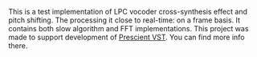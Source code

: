 This is a test implementation of LPC vocoder cross-synthesis effect and pitch shifting. The processing it close to real-time: on a frame basis. It contains both slow algorithm and FFT implementations.
This project was made to support development of [Prescient VST](https://github.com/BLCK-B/Prescient-VST). You can find more info there.
